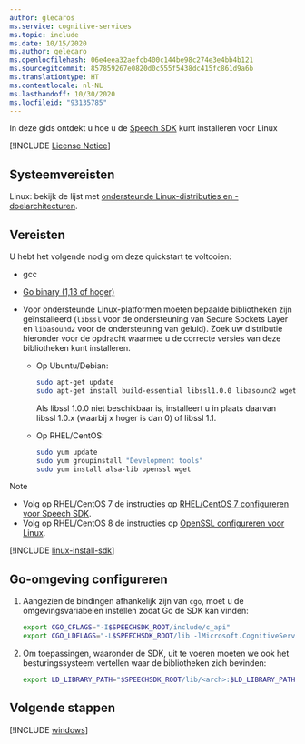 ```yaml
---
author: glecaros
ms.service: cognitive-services
ms.topic: include
ms.date: 10/15/2020
ms.author: gelecaro
ms.openlocfilehash: 06e4eea32aefcb400c144be98c274e3e4bb4b121
ms.sourcegitcommit: 857859267e0820d0c555f5438dc415fc861d9a6b
ms.translationtype: HT
ms.contentlocale: nl-NL
ms.lasthandoff: 10/30/2020
ms.locfileid: "93135785"
---
```

In deze gids ontdekt u hoe u de [Speech SDK](~/articles/cognitive-services/speech-service/speech-sdk.md) kunt installeren voor Linux

[!INCLUDE [License Notice](~/includes/cognitive-services-speech-service-license-notice.md)]

## <a name="system-requirements"></a>Systeemvereisten

Linux: bekijk de lijst met [ondersteunde Linux-distributies en -doelarchitecturen](~/articles/cognitive-services/speech-service/speech-sdk.md).

## <a name="prerequisites"></a>Vereisten

U hebt het volgende nodig om deze quickstart te voltooien:

* gcc
* [Go binary (1,13 of hoger)](https://golang.org/dl/)

* Voor ondersteunde Linux-platformen moeten bepaalde bibliotheken zijn geïnstalleerd (`libssl` voor de ondersteuning van Secure Sockets Layer en `libasound2` voor de ondersteuning van geluid). Zoek uw distributie hieronder voor de opdracht waarmee u de correcte versies van deze bibliotheken kunt installeren.

   * Op Ubuntu/Debian:

     ```sh
     sudo apt-get update
     sudo apt-get install build-essential libssl1.0.0 libasound2 wget
     ```

     Als libssl 1.0.0 niet beschikbaar is, installeert u in plaats daarvan libssl 1.0.x (waarbij x hoger is dan 0) of libssl 1.1.

   * Op RHEL/CentOS:

     ```sh
     sudo yum update
     sudo yum groupinstall "Development tools"
     sudo yum install alsa-lib openssl wget
     ```

> [!NOTE]
> - Volg op RHEL/CentOS 7 de instructies op [RHEL/CentOS 7 configureren voor Speech SDK](~/articles/cognitive-services/speech-service/how-to-configure-rhel-centos-7.md).
> - Volg op RHEL/CentOS 8 de instructies op [OpenSSL configureren voor Linux](~/articles/cognitive-services/speech-service/how-to-configure-openssl-linux.md).

[!INCLUDE [linux-install-sdk](linux-install-sdk.md)]


## <a name="configure-go-environment"></a>Go-omgeving configureren

1. Aangezien de bindingen afhankelijk zijn van `cgo`, moet u de omgevingsvariabelen instellen zodat Go de SDK kan vinden:

   ```sh
   export CGO_CFLAGS="-I$SPEECHSDK_ROOT/include/c_api"
   export CGO_LDFLAGS="-L$SPEECHSDK_ROOT/lib -lMicrosoft.CognitiveServices.Speech.core"
   ```

1. Om toepassingen, waaronder de SDK, uit te voeren moeten we ook het besturingssysteem vertellen waar de bibliotheken zich bevinden:

   ```sh
   export LD_LIBRARY_PATH="$SPEECHSDK_ROOT/lib/<arch>:$LD_LIBRARY_PATH"
   ```

## <a name="next-steps"></a>Volgende stappen

[!INCLUDE [windows](../quickstart-list-go.md)]